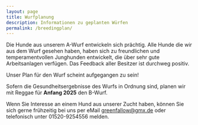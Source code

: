 ```yaml
---
layout: page
title: Wurfplanung
description: Informationen zu geplanten Würfen
permalink: /breedingplan/
---
```


<p>
Die Hunde aus unserem A-Wurf entwickeln sich prächtig. 
Alle Hunde die wir aus dem Wurf gesehen haben, haben sich zu freundlichen und temperamentvollen Junghunden entwickelt, die über sehr gute Arbeitsanlagen verfügen. Das Feedback aller Besitzer ist durchweg positiv.</p>

<p>
Unser Plan für den Wurf scheint aufgegangen zu sein!
</p> 

<p>Sofern die Gesundheitsergebnisse des Wurfs in Ordnung sind, planen wir mit Reggae für <b>Anfang 2025</b> den B-Wurf.</p>

<p>
Wenn Sie Interesse an einem Hund aus unserer Zucht haben, können Sie sich gerne frühzeitig bei uns per eMail 
<a href="mailto:greenfallow@gmx">greenfallow@gmx.de</a> 
oder telefonisch unter 01520-9254556 melden. 
</p>